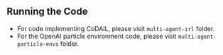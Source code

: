 ## Running the Code

- For code implementing CoDAIL, please visit `multi-agent-irl` folder.
- For the OpenAI particle environment code, please visit `multi-agent-particle-envs` folder.

